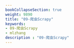 ```yaml
---
bookCollapseSection: true
weight: 9890
title: "09-爬虫Scrapy"
keywords:
- 09-爬虫Scrapy
- mlzhang
description : "09-爬虫Scrapy"
---
```

